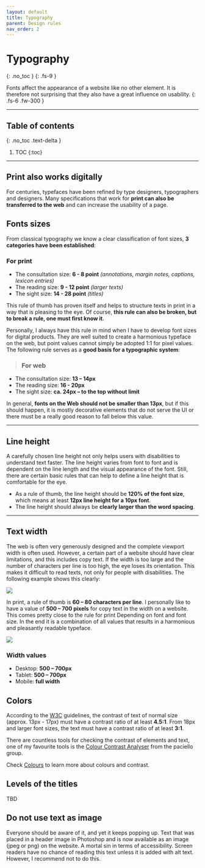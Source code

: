```yaml
---
layout: default
title: Typography
parent: Design rules
nav_order: 2
---
```


# Typography
{: .no_toc }
{: .fs-9 }

Fonts affect the appearance of a website like no other element. It is therefore not surprising that they also have a great influence on usability.
{: .fs-6 .fw-300 }

---

## Table of contents
{: .no_toc .text-delta }

1. TOC
{:toc}

---

## Print also works digitally

For centuries, typefaces have been refined by type designers, typographers and designers. Many specifications that work for **print can also be transferred to the web** and can increase the usability of a page.


## Fonts sizes
From classical typography we know a clear classification of font sizes, **3 categories have been established**:

### For print
- The consultation size: **6 - 8 point** *(annotations, margin notes, captions, lexicon entries)*
- The reading size: **9 - 12 point** *(larger texts)*
- The sight size: **14 - 28 point** *(titles)*

This rule of thumb has proven itself and helps to structure texts in print in a way that is pleasing to the eye. Of course, **this rule can also be broken, but to break a rule, one must first know it**. 

Personally, I always have this rule in mind when I have to develop font sizes for digital products. They are well suited to create a harmonious typeface on the web, but point values cannot simply be adopted 1:1 for pixel values. The following rule serves as a **good basis for a typographic system**:

> ### For web
- The consultation size: **13 – 14px**
- The reading size: **16 - 20px**
- The sight size: **ca. 24px – to the top without limit**

In general, **fonts on the Web should not be smaller than 13px**, but if this should happen, it is mostly decorative elements that do not serve the UI or there must be a really good reason to fall below this value.

---

## Line height

A carefully chosen line height not only helps users with disabilities to understand text faster. The line height varies from font to font and is dependent on the line length and the visual appearance of the font. Still, there are certain basic rules that can help to define a line height that is comfortable for the eye.

- As a rule of thumb, the line height should be **120% of the font size**, which means at least **12px line height for a 10px font**. 
- The line height should always be **clearly larger than the word spacing**.

---

## Text width

The web is often very generously designed and the complete viewport width is often used.  However, a certain part of a website should have clear limitations, and this includes copy text. If the width is too large and the number of characters per line is too high, the eye loses its orientation. This makes it difficult to read texts, not only for people with disabilities. The following example shows this clearly:

![](//placehold.it/800x200)

In print, a rule of thumb is **60 – 80 characters per line**. I personally like to have a value of **500 – 700 pixels** for copy text in the width on a website. This comes pretty close to the rule for print Depending on font and font size. In the end it is a combination of all values that results in a harmonious and pleasantly readable typeface.

![](//placehold.it/800x200)


### Width values
- Desktop: **500 – 700px**
- Tablet: **500 – 700px**
- Mobile: **full width**

## Colors
According to the [W3C](https://www.w3.org/TR/UNDERSTANDING-WCAG20/visual-audio-contrast-contrast.html/ "W3C guidelines")  guidelines, the contrast of text of normal size (approx. 13px - 17px) must have a contrast ratio of at least **4.5:1**. From 18px and larger font sizes, the text must have a contrast ratio of at least **3:1**.

There are countless tools for checking the contrast of elements and text, one of my favourite tools is the [Colour Contrast Analyser](https://developer.paciellogroup.com/resources/contrastanalyser/ "Colour Contrast Analyser Tool") from the paciello group.


Check [Colours](https://nma93.github.io/Accessibility-Designer-Guide/02-General%20specifications/03-Colours// "Colour chapter") to learn more about colours and contrast.


## Levels of the titles
TBD

## Do not use text as image
Everyone should be aware of it, and yet it keeps popping up. Text that was placed in a header image in Photoshop and is now available as an image (jpeg or png) on the website. A mortal sin in terms of accessibility. Screen readers have no chance of reading this text unless it is added with alt text. However, I recommend not to do this.
